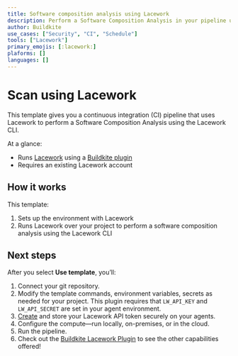```yaml
---
title: Software composition analysis using Lacework
description: Perform a Software Composition Analysis in your pipeline using Lacework.
author: Buildkite
use_cases: ["Security", "CI", "Schedule"]
tools: ["Lacework"]
primary_emojis: [:lacework:]
plaforms: []
languages: []
---
```


# Scan using Lacework

This template gives you a continuous integration (CI) pipeline that uses Lacework to perform a Software Composition Analysis using the Lacework CLI.

At a glance:

- Runs [Lacework](https://www.lacework.com/) using a [Buildkite plugin](https://github.com/buildkite-plugins/lacework-buildkite-plugin)
- Requires an existing Lacework account

## How it works

This template:

1. Sets up the environment with Lacework
2. Runs Lacework over your project to perform a software composition analysis using the Lacework CLI

## Next steps

After you select **Use template**, you’ll:

1. Connect your git repository.
2. Modify the template commands, environment variables, secrets as needed for your project. This plugin requires that `LW_API_KEY` and `LW_API_SECRET` are set in your agent environment.
3. [Create](https://docs.lacework.net/console/api-access-keys) and store your Lacework API token securely on your agents.
4. Configure the compute—run locally, on-premises, or in the cloud.
5. Run the pipeline.
6. Check out the [Buildkite Lacework Plugin](https://github.com/buildkite-plugins/lacework-buildkite-plugin) to see the other capabilities offered!
